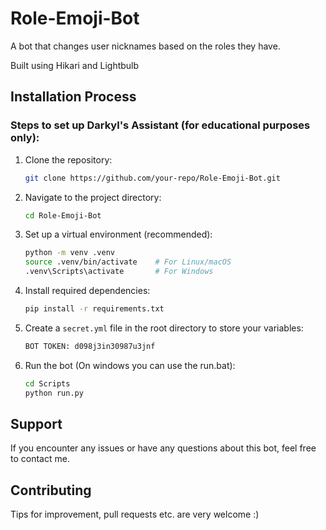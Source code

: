 # Role-Emoji-Bot

A bot that changes user nicknames based on the roles they have.

Built using Hikari and Lightbulb

## Installation Process

### Steps to set up Darkyl's Assistant (for educational purposes only):

1. Clone the repository:
   ```bash
   git clone https://github.com/your-repo/Role-Emoji-Bot.git
   ```

2. Navigate to the project directory:
    ```bash
    cd Role-Emoji-Bot
    ```

3. Set up a virtual environment (recommended):
    ```bash
    python -m venv .venv
    source .venv/bin/activate    # For Linux/macOS
    .venv\Scripts\activate       # For Windows
    ```

4. Install required dependencies:
    ```bash
    pip install -r requirements.txt
    ```

5. Create a `secret.yml` file in the root directory to store your variables:
    ```bash
    BOT TOKEN: d098j3in30987u3jnf
    ```

6. Run the bot (On windows you can use the run.bat):
    ```bash
    cd Scripts
    python run.py
    ```

## Support

If you encounter any issues or have any questions about this bot, feel free to contact me.

## Contributing

Tips for improvement, pull requests etc. are very welcome :)
